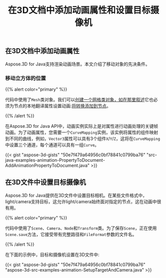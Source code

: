 ﻿---
title: 在3D文档中添加动画属性和设置目标摄像机
type: docs
weight: 10
url: /zh/java/add-animation-property-and-setup-target-camera-in-3d-document/
description: Aspose.3D for Java支持渲染动画场景。本文介绍了移动对象的先决条件。
---
## **在3D文档中添加动画属性**
Aspose.3D for Java支持渲染动画场景。本文介绍了移动对象的先决条件。
### **移动立方体的位置**
{{% alert color="primary" %}}

代码中使用了`Mesh`类对象。我们可以[创建一个网格类对象，如在那里叙述](https://docs.aspose.com/3d/java/create-3d-mesh-and-scene/)它也必须为节点的本地翻译属性设置动画:[将转换添加到节点](https://docs.aspose.com/3d/java/adding-transformation-to-the-node/)。

{{% /alert %}}

在Aspose.3D for Java API中，动画实例实际上是对属性进行动画处理的关键帧动画。为了动画属性，您需要一个`CurveMapping`实例，该实例将属性的组件映射到不同的曲线，例如，`Vector3`属性可以具有3个组件`X`/`Y`/`Z`，这将在`CurveMapping`中设置三个通道，每个通道可以具有一组`Curve`。

{{< gist "aspose-3d-gists" "50e7f479a64956c0bf78841c0799ba76" "src-java-examples-animation-PropertyToDocument-AddAnimationPropertyToDocument.java" >}}
## **在3D文件中设置目标摄像机**
Aspose.3D for Java提供在3D文件中设置目标相机。在某些文件格式中，light/camera支持目标，这允许light/camera始终面对指定的节点，这在动画中很有用。

{{% alert color="primary" %}}

代码中使用了`Scene`、`Camera`、`Node`和`Transform`类。为了保存`Scene`，正在使用`Scene.save`方法，它接受带有完整路径和`FileFormat`参数的文件名。

{{% /alert %}}

在下面的示例中，目标和摄像机设置在3D文件中:

{{< gist "aspose-3d-gists" "50e7f479a64956c0bf78841c0799ba76" "aspose-3d-src-examples-animation-SetupTargetAndCamera.java" >}}
